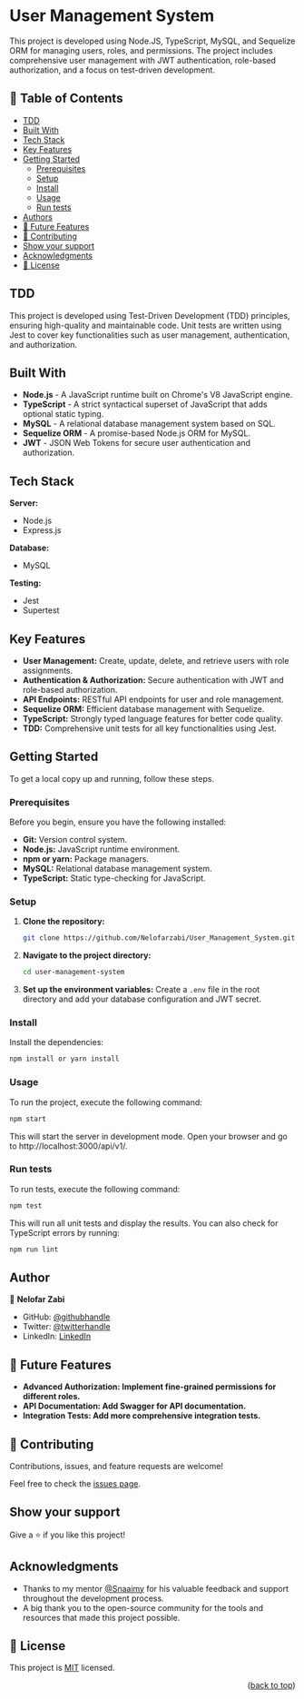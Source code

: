 # User Management System


This project is developed using Node.JS, TypeScript, MySQL, and Sequelize ORM for managing users, roles, and permissions. The project includes comprehensive user management with JWT authentication, role-based authorization, and a focus on test-driven development.

## 📗 Table of Contents

- [TDD](#tdd)
- [Built With](#built-with)
- [Tech Stack](#tech-stack)
- [Key Features](#key-features)
- [Getting Started](#getting-started)
  - [Prerequisites](#prerequisites)
  - [Setup](#setup)
  - [Install](#install)
  - [Usage](#usage)
  - [Run tests](#run-tests)
- [Authors](#authors)
- [🔭 Future Features](#future-features)
- [🤝 Contributing](#contributing)
- [Show your support](#show-your-support)
- [Acknowledgments](#acknowledgments)
- [📝 License](#license)

## TDD

This project is developed using Test-Driven Development (TDD) principles, ensuring high-quality and maintainable code. Unit tests are written using Jest to cover key functionalities such as user management, authentication, and authorization.

## Built With

- **Node.js** - A JavaScript runtime built on Chrome's V8 JavaScript engine.
- **TypeScript** - A strict syntactical superset of JavaScript that adds optional static typing.
- **MySQL** - A relational database management system based on SQL.
- **Sequelize ORM** - A promise-based Node.js ORM for MySQL.
- **JWT** - JSON Web Tokens for secure user authentication and authorization.

## Tech Stack

**Server:**  
- Node.js  
- Express.js  

**Database:**  
- MySQL  

**Testing:**  
- Jest  
- Supertest

## Key Features

- **User Management:** Create, update, delete, and retrieve users with role assignments.
- **Authentication & Authorization:** Secure authentication with JWT and role-based authorization.
- **API Endpoints:** RESTful API endpoints for user and role management.
- **Sequelize ORM:** Efficient database management with Sequelize.
- **TypeScript:** Strongly typed language features for better code quality.
- **TDD:** Comprehensive unit tests for all key functionalities using Jest.

## Getting Started

To get a local copy up and running, follow these steps.

### Prerequisites

Before you begin, ensure you have the following installed:

- **Git:** Version control system.
- **Node.js:** JavaScript runtime environment.
- **npm or yarn:** Package managers.
- **MySQL:** Relational database management system.
- **TypeScript:** Static type-checking for JavaScript.

### Setup

1. **Clone the repository:**
    ```bash
    git clone https://github.com/Nelofarzabi/User_Management_System.git
    ```

2. **Navigate to the project directory:**
    ```bash
    cd user-management-system
    ```

3. **Set up the environment variables:**
   Create a `.env` file in the root directory and add your database configuration and JWT secret.

### Install

Install the dependencies:
```bash
npm install or yarn install
```

### Usage
To run the project, execute the following command:
```bash
npm start
```

This will start the server in development mode. Open your browser and go to http://localhost:3000/api/v1/.

### Run tests
To run tests, execute the following command:
```bash
npm test
```
This will run all unit tests and display the results. You can also check for TypeScript errors by running:
```bash
npm run lint
```

## Author
👤 **Nelofar Zabi**

- GitHub: [@githubhandle](https://github.com/Nelofarzabi)
- Twitter: [@twitterhandle](https://twitter.com/NelofarZabi)
- LinkedIn: [LinkedIn](https://www.linkedin.com/in/nelofar-zabi-1a1066213)


## 🔭 Future Features <a name="future-features"></a>

-  **Advanced Authorization: Implement fine-grained permissions for different roles.**
-  **API Documentation: Add Swagger for API documentation.**
-  **Integration Tests: Add more comprehensive integration tests.**

## 🤝 Contributing

Contributions, issues, and feature requests are welcome!

Feel free to check the [issues page](https://github.com/Nelofarzabi/User_Management_System/issues).

## Show your support

Give a ⭐️ if you like this project!

## Acknowledgments

- Thanks to my mentor [@Snaaimy](https://github.com/Snaaimy) for his valuable feedback and support throughout the development process.
- A big thank you to the open-source community for the tools and resources that made this project possible.

## 📝 License

This project is [MIT](./https://github.com/Nelofarzabi/User_Management_System/#MIT-1-ov-file) licensed.


<p align="right">(<a href="#readme-top">back to top</a>)</p>
